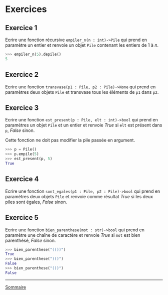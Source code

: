 # Exercices

## Exercice 1

Ecrire une fonction récursive `empiler_n(n : int)->Pile` qui prend en paramètre un entier et renvoie un objet `Pile` contenant les entiers de $1$ à $n$.

```python
>>> empiler_n(5).depile()
5
```

## Exercice 2

Ecrire une fonction `transvase(p1 : Pile, p2 : Pile)->None` qui prend en paramètres deux objets `Pile` et transvase tous les éléments de `p1` dans `p2`.

## Exercice 3 

Ecrire une fonction `est_present(p : Pile, elt : int)->bool` qui prend en paramètres un objet `Pile` et un entier et renvoie $True$ si `elt` est présent dans `p`, $False$ sinon.

Cette fonction ne doit pas modifier la pile passée en argument.

```python
>>> p = Pile()
>>> p.empile(5)
>>> est_present(p, 5)
True
```

## Exercice 4

Ecrire une fonction `sont_egales(p1 : Pile, p2 : Pile)->bool` qui prend en paramètres deux objets `Pile` et renvoie comme résultat $True$ si les deux piles sont égales, $False$ sinon.

## Exercice 5

Ecrire une fonction `bien_parenthese(mot : str)->bool` qui prend en paramètre une chaîne de caractère et renvoie $True$ si `mot` est bien parenthésé, $False$ sinon.

```python
>>> bien_parenthese("(())")
True
>>> bien_parenthese(")()")
False
>>> bien_parenthese("())")
False
```
_______________

[Sommaire](./../README.md)